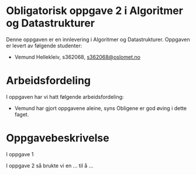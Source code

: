 # Obligatorisk oppgave 2 i Algoritmer og Datastrukturer

Denne oppgaven er en innlevering i Algoritmer og Datastrukturer. 
Oppgaven er levert av følgende studenter:
* Vemund Hellekleiv, s362068, s362068@oslomet.no

# Arbeidsfordeling

I oppgaven har vi hatt følgende arbeidsfordeling:
* Vemund har gjort oppgavene aleine, syns Obligene er god øving i dette faget.

# Oppgavebeskrivelse

I oppgave 1 

I oppgave 2 så brukte vi en ... til å ...
